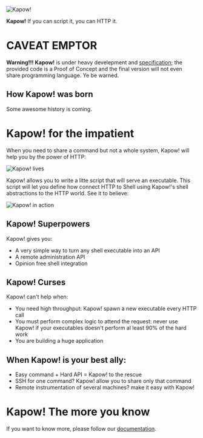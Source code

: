 ![Kapow!](https://trello-attachments.s3.amazonaws.com/5c6edee98297dc18aa4e2b63/960x720/ff8d28fc24af11e3295afa5a9665bdc0/kapow-1601675_960_720.png)

**Kapow!** If you can script it, you can HTTP it.


# CAVEAT EMPTOR

**Warning!!! Kapow!** is under heavy develepment and 
[specification](/spec/); the provided code is a Proof of Concept and the final
version will not even share programming language.
Ye be warned.


## How Kapow! was born

Some awesome history is coming.


# Kapow! for the impatient
When you need to share a command but not a whole system, Kapow! will help you by
the power of HTTP:

![Kapow! lives](https://trello-attachments.s3.amazonaws.com/5c824318411d973812cbef67/5ca1af818bc9b53e31696de3/784a183fba3f24872dd97ee28e765922/Kapow!.png)

Kapow! allows you to write a litte script that will serve an executable.
This script will let you define how connect HTTP to Shell using Kapow!'s shell
abstractions to the HTTP world. See it to believe:

![Kapow! in action](https://trello-attachments.s3.amazonaws.com/5c824318411d973812cbef67/5ca1af818bc9b53e31696de3/b5e2554ff02fd9dba5ed2cec5c5d41e1/hello_kapow.gif)


## Kapow! Superpowers

Kapow! gives you:

 * A very simple way to turn any shell executable into an API
 * A remote administration API
 * Opinion free shell integration

## Kapow! Curses

Kapow! can't help when:

 * You need high throughput: Kapow! spawn a new executable every HTTP call
 * You must perform complex logic to attend the request: never use Kapow! if
   your executables doesn't perform al least 90% of the hard work
 * You are building a huge application


## When Kapow! is your best ally:

 * Easy command + Hard API = Kapow! to the rescue
 * SSH for one command? Kapow! allow you to share only that command
 * Remote instrumentation of several machines? make it easy with Kapow!

# Kapow! The more you know

If you want to know more, please follow our [documentation](/doc).
